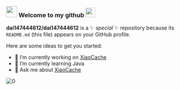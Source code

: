 ### <img src="https://emojis.slackmojis.com/emojis/images/1531849430/4246/blob-sunglasses.gif" width="30"/> Welcome to my github  <img src="https://github.com/TheDudeThatCode/TheDudeThatCode/blob/master/Assets/Hi.gif" width="26px">  


**dai147444612/dai147444612** is a ✨ _special_ ✨ repository because its `README.md` (this file) appears on your GitHub profile.

Here are some ideas to get you started:

- 🔭 I’m currently working on [XiaoCache](https://github.com/xiao-organization/xiaoCache)
- 🌱 I’m currently learning Java
- 💬 Ask me about [XiaoCache](https://github.com/xiao-organization/xiaoCache)


![0](https://github-readme-stats-512hul024-xiaoxunyao.vercel.app/api?username=dai147444612&show_icons=true)
